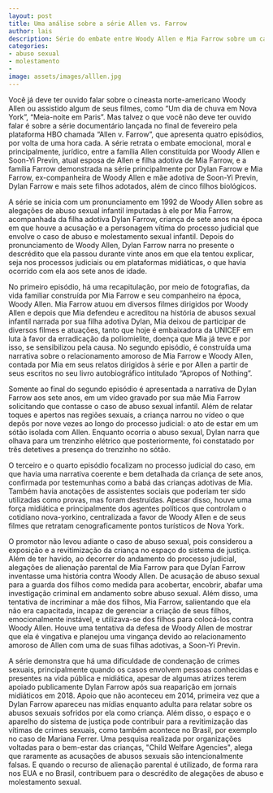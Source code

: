 ```yaml
---
layout: post
title: Uma análise sobre a série Allen vs. Farrow
author: lais
description: Série do embate entre Woody Allen e Mia Farrow sobre um caso de abuso sexual infantil
categories:
- abuso sexual
- molestamento
- 
image: assets/images/alllen.jpg
---
```


Você já deve ter ouvido falar sobre o cineasta norte-americano Woody Allen ou assistido algum de seus filmes, como “Um dia de chuva em Nova York”, “Meia-noite em Paris”. Mas talvez o que você não deve ter ouvido falar é sobre a série documentário lançada no final de fevereiro pela plataforma HBO chamada “Allen v. Farrow”, que apresenta quatro episódios, por volta de uma hora cada. A série retrata o embate emocional, moral e principalmente, jurídico, entre a família Allen constituída por Woody Allen e Soon-Yi Previn, atual esposa de Allen e filha adotiva de Mia Farrow, e a família Farrow demonstrada na série principalmente por Dylan Farrow e Mia Farrow, ex-companheira de Woody Allen e mãe adotiva de Soon-Yi Previn, Dylan Farrow e mais sete filhos adotados, além de cinco filhos biológicos. 

A série se inicia com um pronunciamento em 1992 de Woody Allen sobre as alegações de abuso sexual infantil imputadas à ele por Mia Farrow, acompanhada da filha adotiva Dylan Farrow, criança de sete anos na época em que houve a acusação e a personagem vítima do processo judicial que envolve o caso de abuso e molestamento sexual infantil. Depois do pronunciamento de Woody Allen, Dylan Farrow narra no presente o descrédito que ela passou durante vinte anos em que ela tentou explicar, seja nos processos judiciais ou em plataformas midiáticas, o que havia ocorrido com ela aos sete anos de idade. 

No primeiro episódio, há uma recapitulação, por meio de fotografias, da vida familiar construída por Mia Farrow e seu companheiro na época, Woody Allen. Mia Farrow atuou em diversos filmes dirigidos por Woody Allen e depois que Mia defendeu e acreditou na história de abusos sexual infantil narrada por sua filha adotiva Dylan, Mia deixou de participar de diversos filmes e atuações, tanto que hoje é embaixadora da UNICEF em luta à favor da erradicação da poliomielite, doença que Mia já teve e por isso, se sensibilizou pela causa. No segundo episódio, é construída uma narrativa sobre o relacionamento amoroso de Mia Farrow e Woody Allen, contada por Mia em seus relatos dirigidos à série e por Allen a partir de seus escritos no seu livro autobiográfico intitulado “Apropos of Nothing”.

Somente ao final do segundo episódio é apresentada a narrativa de Dylan Farrow aos sete anos, em um vídeo gravado por sua mãe Mia Farrow solicitando que contasse o caso de abuso sexual infantil. Além de relatar toques e apertos nas regiões sexuais, a criança narrou no vídeo o que depôs por nove vezes ao longo do processo judicial: o ato de estar em um sótão isolada com Allen. Enquanto ocorria o abuso sexual, Dylan narra que olhava para um trenzinho elétrico que posteriormente, foi constatado por três detetives a presença do trenzinho no sótão.

O terceiro e o quarto episódio focalizam no processo judicial do caso, em que havia uma narrativa coerente e bem detalhada da criança de sete anos, confirmada por testemunhas como a babá das crianças adotivas de Mia. Também havia anotações de assistentes sociais que poderiam ter sido utilizadas como provas, mas foram destruídas. Apesar disso, houve uma força midiática e principalmente dos agentes políticos que controlam o cotidiano nova-yorkino, centralizada a favor de Woody Allen e de seus filmes que retratam cenograficamente pontos turísticos de Nova York. 

O promotor não levou adiante o caso de abuso sexual, pois considerou a exposição e a revitimização da criança no espaço do sistema de justiça. Além de ter havido, ao decorrer do andamento do processo judicial, alegações de alienação parental de Mia Farrow para que Dylan Farrow inventasse uma história contra Woody Allen. De acusação de abuso sexual para a guarda dos filhos como medida para acobertar, encobrir, abafar uma investigação criminal em andamento sobre abuso sexual. Além disso, uma tentativa de incriminar a mãe dos filhos, Mia Farrow, salientando que ela não era capacitada, incapaz de gerenciar a criação de seus filhos, emocionalmente instável, e utilizava-se dos filhos para colocá-los contra Woody Allen. Houve uma tentativa da defesa de Woody Allen de mostrar que ela é vingativa e planejou uma vingança devido ao relacionamento amoroso de Allen com uma de suas filhas adotivas, a  Soon-Yi Previn.

A série demonstra que há uma dificuldade de condenação de crimes sexuais, principalmente quando os casos envolvem pessoas conhecidas e presentes na vida pública e midiática, apesar de algumas atrizes terem apoiado publicamente Dylan Farrow após sua reaparição em jornais midiáticos em 2018. Apoio que não aconteceu em 2014, primeira vez que a Dylan Farrow apareceu nas mídias enquanto adulta para relatar sobre os abusos sexuais sofridos por ela como criança. Além disso, o espaço e o aparelho do sistema de justiça pode contribuir para a revitimização das vítimas de crimes sexuais, como também acontece no Brasil, por exemplo no caso de Mariana Ferrer. Uma pesquisa realizada por organizações voltadas para o bem-estar das crianças, "Child Welfare Agencies", alega que raramente as acusações de abusos sexuais são intencionalmente falsas. E quando o recurso de alienação parental é utilizado, de forma rara nos EUA e no Brasil, contribuem para o descrédito de alegações de abuso e molestamento sexual.

